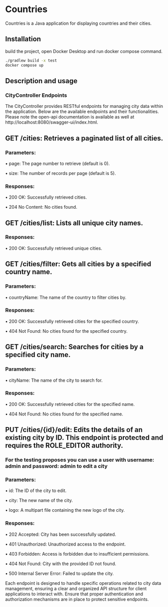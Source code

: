 # Countries

Countries is a Java application for displaying countries and their cities.

## Installation

build the project, open Docker Desktop and run docker compose command.

```bash
./gradlew build -x test    
docker compose up
```

## Description and usage

### CityController Endpoints

The CityController provides RESTful endpoints for managing city data within the application. Below are the available endpoints and their functionalities. Please note the open-api documentation is available as well at http://localhost:8080/swagger-ui/index.html.

##  GET /cities: Retrieves a paginated list of all cities.

###  Parameters:

•  page: The page number to retrieve (default is 0).

•  size: The number of records per page (default is 5).

###  Responses:

•  200 OK: Successfully retrieved cities.

•  204 No Content: No cities found.

##  GET /cities/list: Lists all unique city names.

###  Responses:

•  200 OK: Successfully retrieved unique cities.

##  GET /cities/filter: Gets all cities by a specified country name.

###  Parameters:

•  countryName: The name of the country to filter cities by.

###  Responses:

•  200 OK: Successfully retrieved cities for the specified country.

•  404 Not Found: No cities found for the specified country.

##  GET /cities/search: Searches for cities by a specified city name.

###  Parameters:

•  cityName: The name of the city to search for.

###  Responses:

•  200 OK: Successfully retrieved cities for the specified name.

•  404 Not Found: No cities found for the specified name.

##  PUT /cities/{id}/edit: Edits the details of an existing city by ID. This endpoint is protected and requires the ROLE_EDITOR authority.
### For the testing proposes you can use a user with username: admin and password: admin to edit a city

###  Parameters:

•  id: The ID of the city to edit.

•  city: The new name of the city.

•  logo: A multipart file containing the new logo of the city.

###  Responses:

•  202 Accepted: City has been successfully updated.

•  401 Unauthorized: Unauthorized access to the endpoint.

•  403 Forbidden: Access is forbidden due to insufficient permissions.

•  404 Not Found: City with the provided ID not found.

•  500 Internal Server Error: Failed to update the city.

Each endpoint is designed to handle specific operations related to city data management, ensuring a clear and organized API structure for client applications to interact with. Ensure that proper authentication and authorization mechanisms are in place to protect sensitive endpoints.
